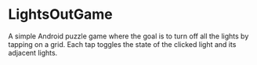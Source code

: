 # LightsOutGame
A simple Android puzzle game where the goal is to turn off all the lights by tapping on a grid. Each tap toggles the state of the clicked light and its adjacent lights.
